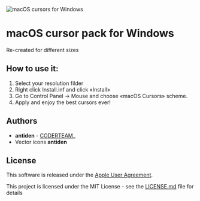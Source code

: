 ![macOS cursors for Windows](https://github.com/antiden/macOS-Sierra-cursors-for-Windows/blob/master/screenshot.jpg)

# macOS cursor pack for Windows

Re-created for different sizes

## How to use it:

1. Select your resolution filder
2. Right click Install.inf and click «Install» 
3. Go to Control Panel → Mouse and choose «macOS Cursors» scheme. 
4. Apply and enjoy the best cursors ever!

## Authors

* **antiden** - [CODERTEAM_](https://coderteam.ru)
* Vector icons **antiden**

## License

This software is released under the [Apple User Agreement](http://images.apple.com/legal/sla/docs/OSX1011.pdf).

This project is licensed under the MIT License - see the [LICENSE.md](https://rem.mit-license.org/) file for details
